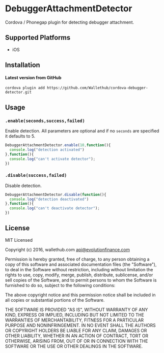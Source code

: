 DebuggerAttachmentDetector
===========================

Cordova / Phonegap plugin for detecting debugger attachment.

## Supported Platforms

- iOS

## Installation

#### Latest version from GitHub

```
cordova plugin add https://github.com/Wallethub/cordova-debugger-detector.git
```

## Usage

### ``.enable(seconds,success,failed)``

Enable detection. All parameters are optional and if no ``seconds`` are specified it defaults to 5.

```javascript
DebuggerAttachmentDetector.enable(10,function(){
  console.log("detection activated")
},function(){
  console.log("can't activate detector");
})
```

### ``.disable(success,failed)``

Disable detection.

```javascript
DebuggerAttachmentDetector.disable(function(){
  console.log("detection deactivated")
},function(){
  console.log("can't deactivate detector");
})
```

## License

MIT Licensed

Copyright (c) 2016, wallethub.com <api@evolutionfinance.com>

Permission is hereby granted, free of charge, to any person obtaining a copy of this software and associated documentation files (the "Software"), to deal in the Software without restriction, including without limitation the rights to use, copy, modify, merge, publish, distribute, sublicense, and/or sell copies of the Software, and to permit persons to whom the Software is furnished to do so, subject to the following conditions:

The above copyright notice and this permission notice shall be included in all copies or substantial portions of the Software.

THE SOFTWARE IS PROVIDED "AS IS", WITHOUT WARRANTY OF ANY KIND, EXPRESS OR IMPLIED, INCLUDING BUT NOT LIMITED TO THE WARRANTIES OF MERCHANTABILITY, FITNESS FOR A PARTICULAR PURPOSE AND NONINFRINGEMENT. IN NO EVENT SHALL THE AUTHORS OR COPYRIGHT HOLDERS BE LIABLE FOR ANY CLAIM, DAMAGES OR OTHER LIABILITY, WHETHER IN AN ACTION OF CONTRACT, TORT OR OTHERWISE, ARISING FROM, OUT OF OR IN CONNECTION WITH THE SOFTWARE OR THE USE OR OTHER DEALINGS IN THE SOFTWARE.
